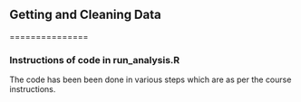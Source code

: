## Getting and Cleaning Data
===============

### Instructions of code in run_analysis.R

The code has been been done in various steps which are as per the course instructions.
